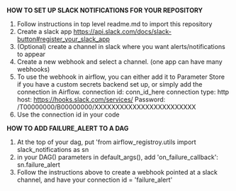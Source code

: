 **HOW TO SET UP SLACK NOTIFICATIONS FOR YOUR REPOSITORY**
1. Follow instructions in top level readme.md to import this repository
2. Create a slack app https://api.slack.com/docs/slack-button#register_your_slack_app
3. (Optional) create a channel in slack where you want alerts/notifications to appear
4. Create a new webhook and select a channel. (one app can have many webhooks)
5. To use the webhook in airflow, you can either add it to Parameter Store if you have a custom secrets backend set up, or simply add the connection in Airflow.
connection id: conn_id_here
connection type: http
host: https://hooks.slack.com/services/
Password: /T00000000/B00000000/XXXXXXXXXXXXXXXXXXXXXXXX
6. Use the connection id in your code 


**HOW TO ADD FAILURE_ALERT TO A DAG**
1. At the top of your dag, put 'from airflow_registroy.utils import slack_notifications as sn
2. in your DAG() parameters in default_args(), add 'on_failure_callback': sn.failure_alert
3. Follow the instructions above to create a webhook pointed at a slack channel, and have your connection id = 'failure_alert'
